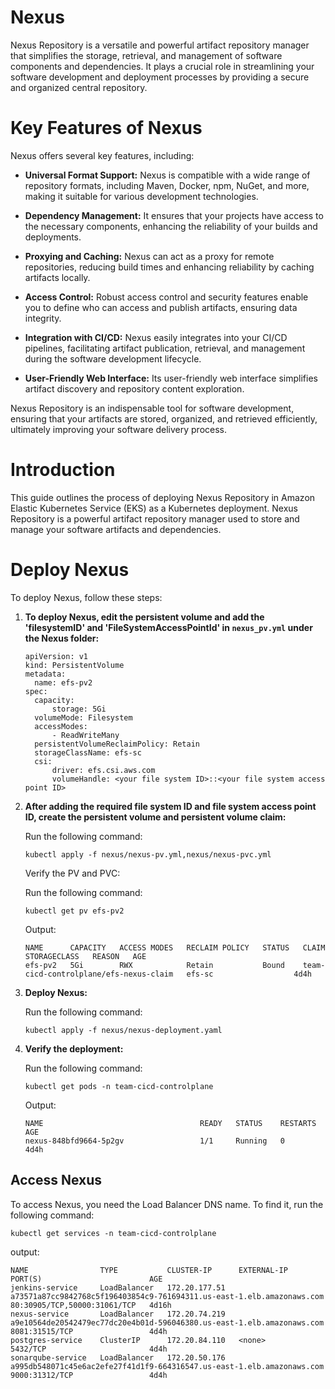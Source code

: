 # Nexus

Nexus Repository is a versatile and powerful artifact repository manager that simplifies the storage, retrieval, and management of software components and dependencies. It plays a crucial role in streamlining your software development and deployment processes by providing a secure and organized central repository.

# Key Features of Nexus

Nexus offers several key features, including:

- **Universal Format Support:** Nexus is compatible with a wide range of repository formats, including Maven, Docker, npm, NuGet, and more, making it suitable for various development technologies.

- **Dependency Management:** It ensures that your projects have access to the necessary components, enhancing the reliability of your builds and deployments.

- **Proxying and Caching:** Nexus can act as a proxy for remote repositories, reducing build times and enhancing reliability by caching artifacts locally.

- **Access Control:** Robust access control and security features enable you to define who can access and publish artifacts, ensuring data integrity.

- **Integration with CI/CD:** Nexus easily integrates into your CI/CD pipelines, facilitating artifact publication, retrieval, and management during the software development lifecycle.

- **User-Friendly Web Interface:** Its user-friendly web interface simplifies artifact discovery and repository content exploration.

Nexus Repository is an indispensable tool for software development, ensuring that your artifacts are stored, organized, and retrieved efficiently, ultimately improving your software delivery process.

# Introduction
This guide outlines the process of deploying Nexus Repository in Amazon Elastic Kubernetes Service (EKS) as a Kubernetes deployment. Nexus Repository is a powerful artifact repository manager used to store and manage your software artifacts and dependencies.

# Deploy Nexus

To deploy Nexus, follow these steps:

1. **To deploy Nexus, edit the persistent volume and add the 'filesystemID' and 'FileSystemAccessPointId' in `nexus_pv.yml` under the Nexus folder:**

    ```
    apiVersion: v1
    kind: PersistentVolume
    metadata:
      name: efs-pv2
    spec:
      capacity:
          storage: 5Gi
      volumeMode: Filesystem
      accessModes:
          - ReadWriteMany
      persistentVolumeReclaimPolicy: Retain
      storageClassName: efs-sc
      csi:
          driver: efs.csi.aws.com
          volumeHandle: <your file system ID>::<your file system access point ID>
    ```

2. **After adding the required file system ID and file system access point ID, create the persistent volume and persistent volume claim:**

    Run the following command:

    ```
    kubectl apply -f nexus/nexus-pv.yml,nexus/nexus-pvc.yml
    ```

    Verify the PV and PVC:

    Run the following command:

    ```
    kubectl get pv efs-pv2
    ```

    Output:

    ```
    NAME      CAPACITY   ACCESS MODES   RECLAIM POLICY   STATUS   CLAIM                                    STORAGECLASS   REASON   AGE
    efs-pv2   5Gi        RWX            Retain           Bound    team-cicd-controlplane/efs-nexus-claim   efs-sc                  4d4h
    ```

3. **Deploy Nexus:**

    Run the following command:

    ```
    kubectl apply -f nexus/nexus-deployment.yaml
    ```

4. **Verify the deployment:**

    Run the following command:

    ```
    kubectl get pods -n team-cicd-controlplane
    ```

    Output:

    ```
    NAME                                   READY   STATUS    RESTARTS   AGE
    nexus-848bfd9664-5p2gv                 1/1     Running   0          4d4h
    ```

## Access Nexus

To access Nexus, you need the Load Balancer DNS name. To find it, run the following command:

```
kubectl get services -n team-cicd-controlplane
```

output:

```
NAME                TYPE           CLUSTER-IP      EXTERNAL-IP                                                              PORT(S)                        AGE
jenkins-service     LoadBalancer   172.20.177.51   a73571a87cc9842768c5f196403854c9-761694311.us-east-1.elb.amazonaws.com   80:30905/TCP,50000:31061/TCP   4d16h
nexus-service       LoadBalancer   172.20.74.219   a9e10564de20542479ec77dc20e4b01d-596046380.us-east-1.elb.amazonaws.com   8081:31515/TCP                 4d4h
postgres-service    ClusterIP      172.20.84.110   <none>                                                                   5432/TCP                       4d4h
sonarqube-service   LoadBalancer   172.20.50.176   a995db548071c45e6ac2efe27f41d1f9-664316547.us-east-1.elb.amazonaws.com   9000:31312/TCP                 4d4h

```
